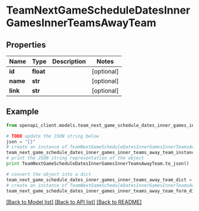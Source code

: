 # TeamNextGameScheduleDatesInnerGamesInnerTeamsAwayTeam


## Properties

Name | Type | Description | Notes
------------ | ------------- | ------------- | -------------
**id** | **float** |  | [optional] 
**name** | **str** |  | [optional] 
**link** | **str** |  | [optional] 

## Example

```python
from openapi_client.models.team_next_game_schedule_dates_inner_games_inner_teams_away_team import TeamNextGameScheduleDatesInnerGamesInnerTeamsAwayTeam

# TODO update the JSON string below
json = "{}"
# create an instance of TeamNextGameScheduleDatesInnerGamesInnerTeamsAwayTeam from a JSON string
team_next_game_schedule_dates_inner_games_inner_teams_away_team_instance = TeamNextGameScheduleDatesInnerGamesInnerTeamsAwayTeam.from_json(json)
# print the JSON string representation of the object
print TeamNextGameScheduleDatesInnerGamesInnerTeamsAwayTeam.to_json()

# convert the object into a dict
team_next_game_schedule_dates_inner_games_inner_teams_away_team_dict = team_next_game_schedule_dates_inner_games_inner_teams_away_team_instance.to_dict()
# create an instance of TeamNextGameScheduleDatesInnerGamesInnerTeamsAwayTeam from a dict
team_next_game_schedule_dates_inner_games_inner_teams_away_team_form_dict = team_next_game_schedule_dates_inner_games_inner_teams_away_team.from_dict(team_next_game_schedule_dates_inner_games_inner_teams_away_team_dict)
```
[[Back to Model list]](../README.md#documentation-for-models) [[Back to API list]](../README.md#documentation-for-api-endpoints) [[Back to README]](../README.md)



